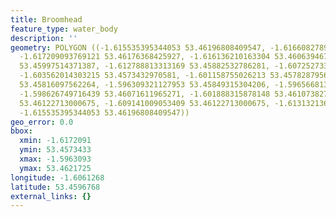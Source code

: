 ```yaml
---
title: Broomhead
feature_type: water_body
description: ''
geometry: POLYGON ((-1.615535395344053 53.46196808409547, -1.616608278949871 53.46217248294813,
  -1.617209093769121 53.46176368425927, -1.616136210163304 53.4606394675691, -1.615921633442105
  53.45997514371387, -1.612788813313169 53.45882532786281, -1.607252733907143 53.45762437584056,
  -1.603562014303215 53.4573432970581, -1.601158755026213 53.4578287956051, -1.598369257651072
  53.45816097562264, -1.596309321127953 53.45849315304206, -1.59656681319332 53.46117602924829,
  -1.598626749716439 53.46071611965271, -1.601888315878148 53.46107382754629, -1.605793612203275
  53.46122713000675, -1.609141009053409 53.46122713000675, -1.613132136066962 53.46148263287763,
  -1.615535395344053 53.46196808409547))
geo_error: 0.0
bbox:
  xmin: -1.6172091
  ymin: 53.4573433
  xmax: -1.5963093
  ymax: 53.4621725
longitude: -1.6061268
latitude: 53.4596768
external_links: {}
---
```

